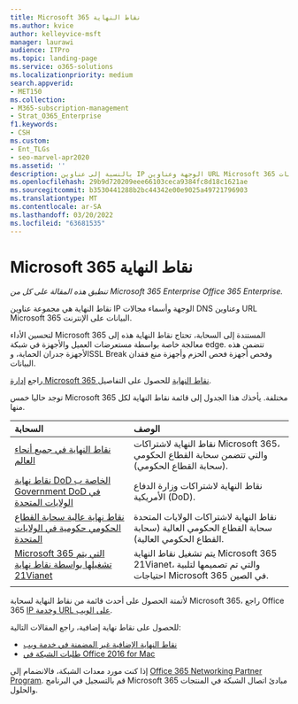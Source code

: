 ```yaml
---
title: Microsoft 365 نقاط النهاية
ms.author: kvice
author: kelleyvice-msft
manager: laurawi
audience: ITPro
ms.topic: landing-page
ms.service: o365-solutions
ms.localizationpriority: medium
search.appverid:
- MET150
ms.collection:
- M365-subscription-management
- Strat_O365_Enterprise
f1.keywords:
- CSH
ms.custom:
- Ent_TLGs
- seo-marvel-apr2020
ms.assetid: ''
description: بالنسبة إلى عناوين IP الوجهة وعناوين URL Microsoft 365 المرور، استخدم قائمة المقالات هذه لنقاط نهاية الإنترنت لسحابات Microsoft 365 مختلفة.
ms.openlocfilehash: 29b9d720209eee66103ceca9384fc8d18c1621ae
ms.sourcegitcommit: b3530441288b2bc44342e00e9025a49721796903
ms.translationtype: MT
ms.contentlocale: ar-SA
ms.lasthandoff: 03/20/2022
ms.locfileid: "63681535"
---
```

# <a name="microsoft-365-endpoints"></a>Microsoft 365 نقاط النهاية

*تنطبق هذه المقالة على كل من Microsoft 365 Enterprise Office 365 Enterprise.*

نقاط النهاية هي مجموعة عناوين IP الوجهة وأسماء مجالات DNS وعناوين URL Microsoft 365 البيانات على الإنترنت. 

لتحسين الأداء Microsoft 365 المستندة إلى السحابة، تحتاج نقاط النهاية هذه إلى معالجة خاصة بواسطة مستعرضات العميل والأجهزة في شبكة edge. تتضمن هذه الأجهزة جدران الحماية، وSSL Break وفحص أجهزة فحص الحزم وأجهزة منع فقدان البيانات.

راجع [إدارة Microsoft 365 نقاط النهاية](managing-office-365-endpoints.md) للحصول على التفاصيل.

توجد حاليا خمس Microsoft 365 مختلفة. يأخذك هذا الجدول إلى قائمة نقاط النهاية لكل منها.

| السحابة | الوصف |
|:-------|:-----|
| [نقاط النهاية في جميع أنحاء العالم](urls-and-ip-address-ranges.md) | نقاط النهاية لاشتراكات Microsoft 365، والتي تتضمن سحابة القطاع الحكومي (سحابة القطاع الحكومي). |
| [نقاط نهاية DoD الخاصة ب Government DoD في الولايات المتحدة](microsoft-365-u-s-government-dod-endpoints.md) | نقاط النهاية لاشتراكات وزارة الدفاع الأمريكية (DoD). |
| [نقاط نهاية عالية سحابة القطاع الحكومي حكومية في الولايات المتحدة](microsoft-365-u-s-government-gcc-high-endpoints.md) | نقاط النهاية لاشتراكات الولايات المتحدة سحابة القطاع الحكومي العالية (سحابة القطاع الحكومي العالية). |
| [Microsoft 365 التي يتم تشغيلها بواسطة نقاط نهاية 21Vianet](urls-and-ip-address-ranges-21vianet.md) | يتم تشغيل نقاط النهاية Microsoft 365 21Vianet، والتي تم تصميمها لتلبية احتياجات Microsoft 365 في الصين. |
|||

لأتمتة الحصول على أحدث قائمة من نقاط النهاية لسحابة Microsoft 365، راجع Office 365 [IP وخدمة URL على الويب](microsoft-365-ip-web-service.md).

للحصول على نقاط نهاية إضافية، راجع المقالات التالية:

- [نقاط النهاية الإضافية غير المضمنة في خدمة ويب](additional-office365-ip-addresses-and-urls.md)
- [طلبات الشبكة في Office 2016 for Mac](network-requests-in-office-2016-for-mac.md)

إذا كنت مورد معدات الشبكة، فالانضمام إلى [Office 365 Networking Partner Program](microsoft-365-networking-partner-program.md). قم بالتسجيل في البرنامج Microsoft 365 مبادئ اتصال الشبكة في المنتجات والحلول. 
